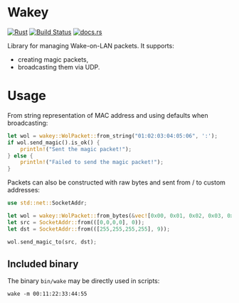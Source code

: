 # Wakey
[![Rust](https://github.com/LesnyRumcajs/wakey/actions/workflows/rust.yml/badge.svg)](https://github.com/LesnyRumcajs/wakey/actions/workflows/rust.yml)
[![Build Status](http://meritbadge.herokuapp.com/wakey)](https://crates.io/crates/wakey/)
[![docs.rs](https://img.shields.io/badge/api-rustdoc-blue.svg)](https://docs.rs/wakey)

Library for managing Wake-on-LAN packets. It supports:
* creating magic packets,
* broadcasting them via UDP.

# Usage

From string representation of MAC address and using defaults when broadcasting:
```rust
let wol = wakey::WolPacket::from_string("01:02:03:04:05:06", ':');
if wol.send_magic().is_ok() {
    println!("Sent the magic packet!");
} else {
    println!("Failed to send the magic packet!");
}
```

Packets can also be constructed with raw bytes and sent from / to custom addresses:
```rust
use std::net::SocketAddr;

let wol = wakey::WolPacket::from_bytes(&vec![0x00, 0x01, 0x02, 0x03, 0x04, 0x05]);
let src = SocketAddr::from(([0,0,0,0], 0));
let dst = SocketAddr::from(([255,255,255,255], 9));

wol.send_magic_to(src, dst);
```

## Included binary

The binary `bin/wake` may be directly used in scripts:

```
wake -m 00:11:22:33:44:55
```
